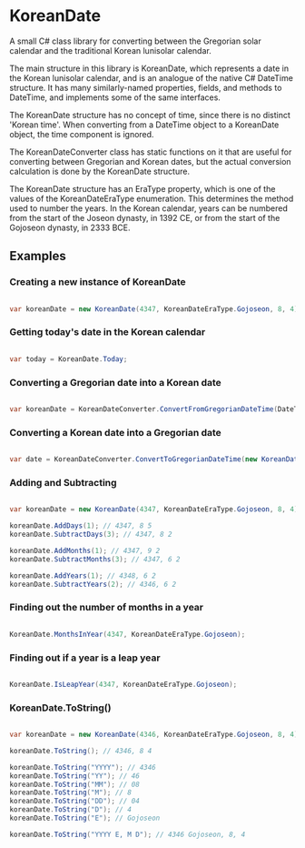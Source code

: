 # KoreanDate

A small C# class library for converting between the Gregorian solar calendar and the traditional Korean lunisolar calendar.

The main structure in this library is KoreanDate, which represents a date in the Korean lunisolar calendar, and is an analogue of the native C# DateTime structure. It has many similarly-named properties, fields, and methods to DateTime, and implements some of the same interfaces.

The KoreanDate structure has no concept of time, since there is no distinct 'Korean time'. When converting from a DateTime object to a KoreanDate object, the time component is ignored.

The KoreanDateConverter class has static functions on it that are useful for converting between Gregorian and Korean dates, but the actual conversion calculation is done by the KoreanDate structure.

The KoreanDate structure has an EraType property, which is one of the values of the KoreanDateEraType enumeration. This determines the method used to number the years. In the Korean calendar, years can be numbered from the start of the Joseon dynasty, in 1392 CE, or from the start of the Gojoseon dynasty, in 2333 BCE.

## Examples

### Creating a new instance of KoreanDate

```csharp

var koreanDate = new KoreanDate(4347, KoreanDateEraType.Gojoseon, 8, 4);

```


### Getting today's date in the Korean calendar

```csharp

var today = KoreanDate.Today;

```


### Converting a Gregorian date into a Korean date

```csharp

var koreanDate = KoreanDateConverter.ConvertFromGregorianDateTime(DateTime.Today);

```


### Converting a Korean date into a Gregorian date

```csharp

var date = KoreanDateConverter.ConvertToGregorianDateTime(new KoreanDate(4347, KoreanDateEraType.Gojoseon, 8, 4));

```


### Adding and Subtracting

```csharp

var koreanDate = new KoreanDate(4347, KoreanDateEraType.Gojoseon, 8, 4);

koreanDate.AddDays(1); // 4347, 8 5
koreanDate.SubtractDays(3); // 4347, 8 2

koreanDate.AddMonths(1); // 4347, 9 2
koreanDate.SubtractMonths(3); // 4347, 6 2

koreanDate.AddYears(1); // 4348, 6 2
koreanDate.SubtractYears(2); // 4346, 6 2

```


### Finding out the number of months in a year

```csharp

KoreanDate.MonthsInYear(4347, KoreanDateEraType.Gojoseon);

```


### Finding out if a year is a leap year

```csharp

KoreanDate.IsLeapYear(4347, KoreanDateEraType.Gojoseon);

```


### KoreanDate.ToString()

```csharp

var koreanDate = new KoreanDate(4346, KoreanDateEraType.Gojoseon, 8, 4);

koreanDate.ToString(); // 4346, 8 4

koreanDate.ToString("YYYY"); // 4346
koreanDate.ToString("YY"); // 46
koreanDate.ToString("MM"); // 08
koreanDate.ToString("M"); // 8
koreanDate.ToString("DD"); // 04
koreanDate.ToString("D"); // 4
koreanDate.ToString("E"); // Gojoseon

koreanDate.ToString("YYYY E, M D"); // 4346 Gojoseon, 8, 4

```